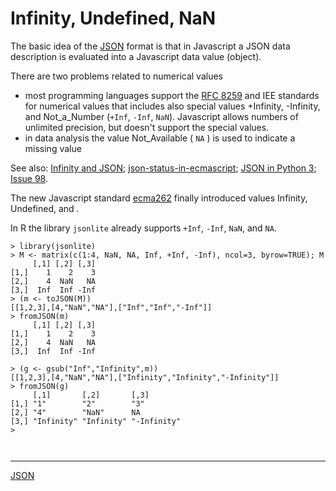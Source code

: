 # Infinity, Undefined, NaN

The basic idea of the [JSON](https://ecma-international.org/publications-and-standards/standards/ecma-404/) format is that in Javascript a JSON data description is evaluated into a Javascript data value (object).    


There are two problems related to numerical values
  * most programming languages support the [RFC 8259](https://datatracker.ietf.org/doc/html/rfc8259) and IEE standards for numerical values that includes also special values +Infinity, -Infinity, and Not_a_Number (`+Inf`, `-Inf`, `NaN`). Javascript allows numbers of unlimited precision, but doesn't support the special values.
  * in data analysis the value Not_Available ( `NA` ) is used to indicate a missing value

See also: [Infinity and JSON](https://medium.com/the-magic-pantry/infinity-and-json-cde6df62c17c);
[json-status-in-ecmascript](https://stackoverflow.com/questions/1423081/json-left-out-infinity-and-nan-json-status-in-ecmascript);
[JSON in Python 3](https://docs.python.org/3/library/json.html);
[Issue 98](https://github.com/popsim-consortium/demes-spec/pull/98#issuecomment-872430331).

The new Javascript standard [ecma262](https://tc39.es/ecma262/) finally introduced values Infinity, Undefined, and .

In R the library `jsonlite` already supports `+Inf`, `-Inf`, `NaN`, and `NA`.
```
> library(jsonlite)
> M <- matrix(c(1:4, NaN, NA, Inf, +Inf, -Inf), ncol=3, byrow=TRUE); M
     [,1] [,2] [,3]
[1,]    1    2    3
[2,]    4  NaN   NA
[3,]  Inf  Inf -Inf
> (m <- toJSON(M))
[[1,2,3],[4,"NaN","NA"],["Inf","Inf","-Inf"]] 
> fromJSON(m)
     [,1] [,2] [,3]
[1,]    1    2    3
[2,]    4  NaN   NA
[3,]  Inf  Inf -Inf

> (g <- gsub("Inf","Infinity",m))
[[1,2,3],[4,"NaN","NA"],["Infinity","Infinity","-Infinity"]] 
> fromJSON(g)
     [,1]       [,2]       [,3]       
[1,] "1"        "2"        "3"        
[2,] "4"        "NaN"      NA         
[3,] "Infinity" "Infinity" "-Infinity"
> 
```

```
```

```
```
<hr>

[JSON](./README.md)


